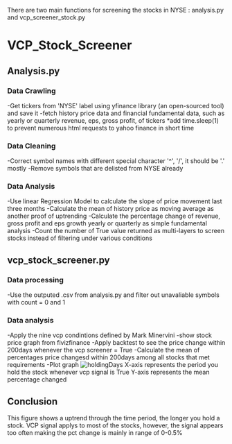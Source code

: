 There are two main functions for screening the stocks in NYSE : analysis.py and vcp_screener_stock.py
# VCP_Stock_Screener

## Analysis.py
### Data Crawling 
-Get tickers from 'NYSE' label using yfinance library (an open-sourced tool) and save it 
-fetch history price data and financial fundamental data, such as yearly or quarterly revenue, eps, gross profit, of tickers
*add time.sleep(1) to prevent numerous html requests to yahoo finance in short time

### Data Cleaning
-Correct symbol names with different special character '^', '/', it should be '.' mostly
-Remove symbols that are delisted from NYSE already

### Data Analysis
-Use linear Regression Model to calculate the slope of price movement last three months
-Calculate the mean of history price as moving average as another proof of uptrending
-Calculate the percentage change of revenue, gross profit and eps growth yearly or quarterly as simple fundamental analysis
-Count the number of True value returned as multi-layers to screen stocks instead of filtering under various conditions

## vcp_stock_screener.py
### Data processing
-Use the outputed .csv from analysis.py and filter out unavaliable symbols with count = 0 and 1

### Data analysis
-Apply the nine vcp condintions defined by Mark Minervini
-show stock price graph from fivizfinance 
-Apply backtest to see the price change within 200days whenever the vcp screener = True
-Calculate the mean of percentages price changesd within 200days among all stocks that met requirements
-Plot graph 
![holdingDays](https://github.com/user-attachments/assets/cf98f89c-b33f-4486-b4fe-2e39c5dad748)
X-axis represents the period you hold the stock whenever vcp signal is True
Y-axis represents the mean percentage changed 

## Conclusion
This figure shows a uptrend through the time period, the longer you hold a stock.
VCP signal applys to most of the stocks, however, the signal appears too often making the pct change is mainly in range of 0-0.5%


